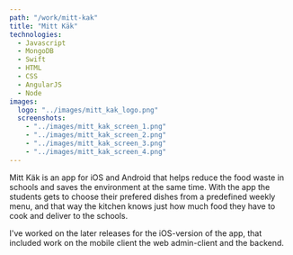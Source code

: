 ```yaml
---
path: "/work/mitt-kak"
title: "Mitt Käk"
technologies:
  - Javascript      
  - MongoDB
  - Swift
  - HTML
  - CSS
  - AngularJS
  - Node
images:
  logo: "../images/mitt_kak_logo.png"
  screenshots:
    - "../images/mitt_kak_screen_1.png"
    - "../images/mitt_kak_screen_2.png"
    - "../images/mitt_kak_screen_3.png"
    - "../images/mitt_kak_screen_4.png"
---
```


Mitt Käk is an app for iOS and Android that helps reduce the food waste in schools and saves the environment at the same time. With the app the students gets to choose their prefered dishes from a predefined weekly menu, and that way the kitchen knows just how much food they have to cook and deliver to the schools.

I've worked on the later releases for the iOS-version of the app, that included work on the mobile client the web admin-client and the backend.